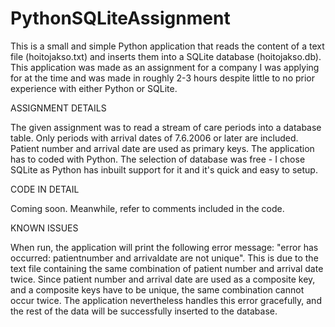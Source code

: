 # PythonSQLiteAssignment

This is a small and simple Python application that reads the content of a text file (hoitojakso.txt) and inserts them into a SQLite database (hoitojakso.db). This application was made as an assignment for a company I was applying for at the time and was made in roughly 2-3 hours despite little to no prior experience with either Python or SQLite.

ASSIGNMENT DETAILS

The given assignment was to read a stream of care periods into a database table. Only periods with arrival dates of 7.6.2006 or later are included. Patient number and arrival date are used as primary keys. The application has to coded with Python. The selection of database was free - I chose SQLite as Python has inbuilt support for it and it's quick and easy to setup.

CODE IN DETAIL

Coming soon. Meanwhile, refer to comments included in the code.

KNOWN ISSUES

When run, the application will print the following error message: "error has occurred: patientnumber and arrivaldate are not unique". This is due to the text file containing the same combination of patient number and arrival date twice. Since patient number and arrival date are used as a composite key, and a composite keys have to be unique, the same combination cannot occur twice. The application nevertheless handles this error gracefully, and the rest of the data will be successfully inserted to the database. 
